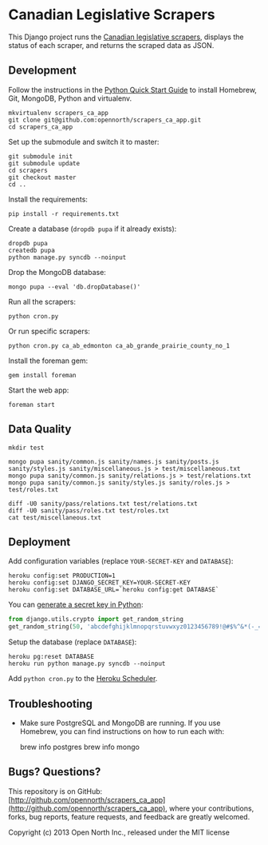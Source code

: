 # Canadian Legislative Scrapers

This Django project runs the [Canadian legislative scrapers](http://github.com/opencivicdata/scrapers-ca), displays the status of each scraper, and returns the scraped data as JSON.

## Development

Follow the instructions in the [Python Quick Start Guide](https://github.com/opennorth/opennorth.ca/wiki/Python-Quick-Start%3A-OS-X) to install Homebrew, Git, MongoDB, Python and virtualenv.

    mkvirtualenv scrapers_ca_app
    git clone git@github.com:opennorth/scrapers_ca_app.git
    cd scrapers_ca_app

Set up the submodule and switch it to master:

    git submodule init
    git submodule update
    cd scrapers
    git checkout master
    cd ..

Install the requirements:

    pip install -r requirements.txt

Create a database (`dropdb pupa` if it already exists):

    dropdb pupa
    createdb pupa
    python manage.py syncdb --noinput

Drop the MongoDB database:

    mongo pupa --eval 'db.dropDatabase()'

Run all the scrapers:

    python cron.py

Or run specific scrapers:

    python cron.py ca_ab_edmonton ca_ab_grande_prairie_county_no_1

Install the foreman gem:

    gem install foreman

Start the web app:

    foreman start

## Data Quality

    mkdir test

    mongo pupa sanity/common.js sanity/names.js sanity/posts.js sanity/styles.js sanity/miscellaneous.js > test/miscellaneous.txt
    mongo pupa sanity/common.js sanity/relations.js > test/relations.txt
    mongo pupa sanity/common.js sanity/styles.js sanity/roles.js > test/roles.txt

    diff -U0 sanity/pass/relations.txt test/relations.txt
    diff -U0 sanity/pass/roles.txt test/roles.txt
    cat test/miscellaneous.txt

## Deployment

Add configuration variables (replace `YOUR-SECRET-KEY` and `DATABASE`):

    heroku config:set PRODUCTION=1
    heroku config:set DJANGO_SECRET_KEY=YOUR-SECRET-KEY
    heroku config:set DATABASE_URL=`heroku config:get DATABASE`

You can [generate a secret key in Python](https://github.com/django/django/blob/master/django/core/management/commands/startproject.py):

```python
from django.utils.crypto import get_random_string
get_random_string(50, 'abcdefghijklmnopqrstuvwxyz0123456789!@#$%^&*(-_=+)')
```

Setup the database (replace `DATABASE`):

    heroku pg:reset DATABASE
    heroku run python manage.py syncdb --noinput

Add `python cron.py` to the [Heroku Scheduler](https://scheduler.heroku.com/dashboard).

## Troubleshooting

* Make sure PostgreSQL and MongoDB are running. If you use Homebrew, you can find instructions on how to run each with:

    brew info postgres
    brew info mongo

## Bugs? Questions?

This repository is on GitHub: [http://github.com/opennorth/scrapers_ca_app](http://github.com/opennorth/scrapers_ca_app), where your contributions, forks, bug reports, feature requests, and feedback are greatly welcomed.

Copyright (c) 2013 Open North Inc., released under the MIT license
